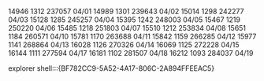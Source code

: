 
14946  1312 237057 04/01 
14989  1301 239643 04/02
15014  1298 242277 04/03
15128  1285 245257 04/04
15395  1242 248003 04/05
15467  1219 250220 04/06 
15485  1218 251803 04/07
15510  1212 253834 04/08
15651  1184 260571 04/10
15781  1170 263688 04/11
15842  1159 266285 04/12
15977  1141 268864 04/13
16028  1126 270326 04/14
16069  1125 272228 04/15
16144  1111 277594 04/17
16181  1102 281507 04/18
16212  1093 284037 04/19

explorer shell:::{BF782CC9-5A52-4A17-806C-2A894FFEEAC5}